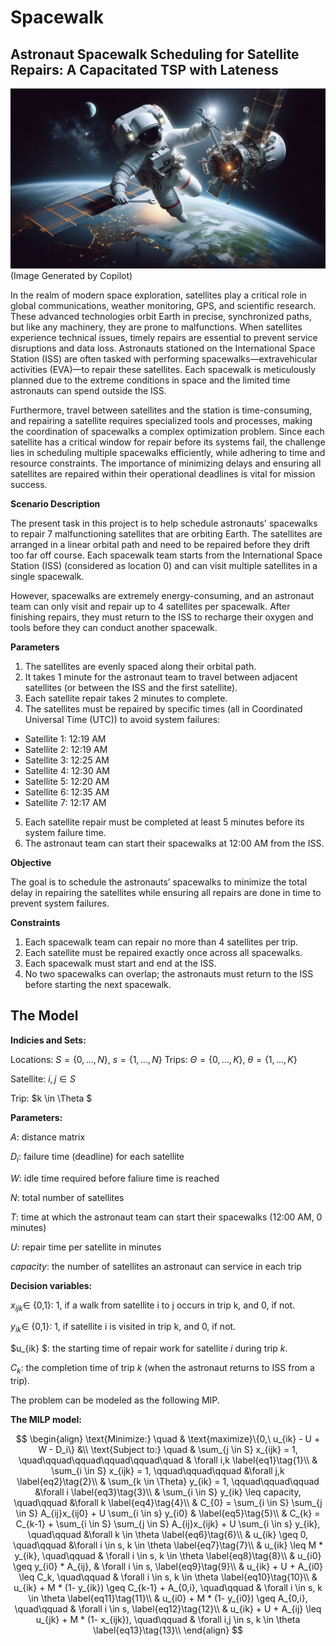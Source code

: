 # Spacewalk
## Astronaut Spacewalk Scheduling for Satellite Repairs: A Capacitated TSP with Lateness

<img src="images/spacewalker.png" width="1000" >
(Image Generated by Copilot)


In the realm of modern space exploration, satellites play a critical role in global communications, weather monitoring, GPS, and scientific research. These advanced technologies orbit Earth in precise, synchronized paths, but like any machinery, they are prone to malfunctions. When satellites experience technical issues, timely repairs are essential to prevent service disruptions and data loss. Astronauts stationed on the International Space Station (ISS) are often tasked with performing spacewalks—extravehicular activities (EVA)—to repair these satellites. Each spacewalk is meticulously planned due to the extreme conditions in space and the limited time astronauts can spend outside the ISS. 

Furthermore, travel between satellites and the station is time-consuming, and repairing a satellite requires specialized tools and processes, making the coordination of spacewalks a complex optimization problem. Since each satellite has a critical window for repair before its systems fail, the challenge lies in scheduling multiple spacewalks efficiently, while adhering to time and resource constraints. The importance of minimizing delays and ensuring all satellites are repaired within their operational deadlines is vital for mission success. 

**Scenario Description**

The present task in this project is to help schedule astronauts' spacewalks to repair 7 malfunctioning satellites that are orbiting Earth. The satellites are arranged in a linear orbital path and need to be repaired before they drift too far off course. Each spacewalk team starts from the International Space Station (ISS) (considered as location 0) and can visit multiple satellites in a single spacewalk.

However, spacewalks are extremely energy-consuming, and an astronaut team can only visit and repair up to 4 satellites per spacewalk. After finishing repairs, they must return to the ISS to recharge their oxygen and tools before they can conduct another spacewalk.

**Parameters**

1. The satellites are evenly spaced along their orbital path.
2. It takes 1 minute for the astronaut team to travel between adjacent satellites (or between the ISS and the first satellite).
3. Each satellite repair takes 2 minutes to complete.
4. The satellites must be repaired by specific times (all in Coordinated Universal Time (UTC)) to avoid system failures:
- Satellite 1: 12:19 AM
- Satellite 2: 12:19 AM
- Satellite 3: 12:25 AM
- Satellite 4: 12:30 AM
- Satellite 5: 12:20 AM
- Satellite 6: 12:35 AM
- Satellite 7: 12:17 AM

5. Each satellite repair must be completed at least 5 minutes before its system failure time.
6. The astronaut team can start their spacewalks at 12:00 AM from the ISS.

**Objective**

The goal is to schedule the astronauts’ spacewalks to minimize the total delay in repairing the satellites while ensuring all repairs are done in time to prevent system failures.

**Constraints**

1. Each spacewalk team can repair no more than 4 satellites per trip.
2. Each satellite must be repaired exactly once across all spacewalks.
3. Each spacewalk must start and end at the ISS.
4. No two spacewalks can overlap; the astronauts must return to the ISS before starting the next spacewalk.

## The Model

**Indicies and Sets:**

Locations: $S=\{0,..., N \}$, $s=\{1,..., N \}$
Trips: $\Theta =\{0,..., K \}$, $\theta =\{1,..., K \}$

Satellite: $i, j \in S$

Trip: $k \in \Theta $ 

**Parameters:**

$A$: distance matrix

$D_i$: failure time (deadline) for each satellite

$W$: idle time required before faliure time is reached 

$N$: total number of satellites

$T$: time at which the astronaut team can start their spacewalks (12:00 AM, 0 minutes)
 
$U$: repair time per satellite in minutes

$capacity$: the number of satellites an astronaut can service in each trip


**Decision variables:**

$x_{ijk} \in$ {0,1}: 1, if a walk from satellite i to j occurs in trip k, and 0, if not.  

$y_{ik} \in$ {0,1}: 1, if satellite i is visited in trip k, and 0, if not.  

$u_{ik} $: the starting time of repair work for satellite $i$ during trip $k$.

$C_{k}$: the completion time of trip $k$ (when the astronaut returns to ISS from a trip).

The problem can be modeled as the following MIP.

**The MILP model:**

$$
\begin{align}
	\text{Minimize:} \quad & \text{maximize}\{0,\ u_{ik} - U + W - D_i\} &\\    
	\text{Subject to:} \quad & \sum_{j \in S} x_{ijk} = 1, \quad\qquad\qquad\qquad\qquad\quad & \forall i,k \label{eq1}\tag{1}\\    
    & \sum_{i \in S} x_{ijk} = 1, \qquad\qquad\qquad &\forall j,k  \label{eq2}\tag{2}\\    
    & \sum_{k \in \Theta} y_{ik} = 1, \qquad\qquad\qquad &\forall i  \label{eq3}\tag{3}\\
	& \sum_{i \in S} y_{ik} \leq capacity, \quad\qquad &\forall k   \label{eq4}\tag{4}\\
    & C_{0} = \sum_{i \in S} \sum_{j \in S} A_{ij}x_{ij0} + U \sum_{i \in s} y_{i0} & \label{eq5}\tag{5}\\
    & C_{k} = C_{k-1} + \sum_{i \in S} \sum_{j \in S} A_{ij}x_{ijk} + U \sum_{i \in s} y_{ik}, \quad\qquad  &\forall k \in \theta \label{eq6}\tag{6}\\
    & u_{ik} \geq 0, \quad\qquad &\forall i \in s, k \in \theta   \label{eq7}\tag{7}\\
    & u_{ik} \leq M * y_{ik}, \quad\qquad & \forall i \in s, k \in \theta   \label{eq8}\tag{8}\\
    & u_{i0} \geq y_{i0} * A_{ij}, & \forall i \in s,  \label{eq9}\tag{9}\\
    & u_{ik} + U + A_{i0} \leq C_k, \quad\qquad & \forall i \in s, k \in \theta   \label{eq10}\tag{10}\\
    & u_{ik} + M * (1- y_{ik}) \geq C_{k-1} +  A_{0,i}, \quad\qquad & \forall i \in s, k \in \theta   \label{eq11}\tag{11}\\
    & u_{i0} + M * (1- y_{i0}) \geq A_{0,i}, \quad\qquad & \forall i \in s,   \label{eq12}\tag{12}\\
    & u_{ik} + U + A_{ij} \leq u_{jk} + M * (1- x_{ijk}), \quad\qquad & \forall i,j \in s, k \in \theta   \label{eq13}\tag{13}\\
\end{align}
$$


